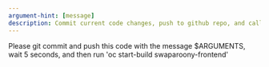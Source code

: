 ```yaml
---
argument-hint: [message]
description: Commit current code changes, push to github repo, and call for an oc build. 
---
```


Please git commit and push this code with the message $ARGUMENTS, wait 5 seconds, and then run 'oc start-build swaparoony-frontend'
